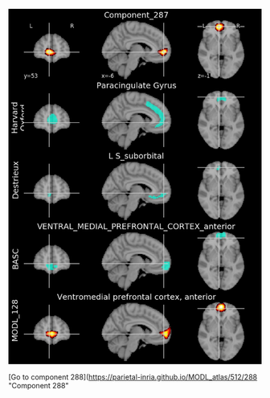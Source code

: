 


![287](preliminary/287.jpg "Component 287")

[Go to component 288](https://parietal-inria.github.io/MODL_atlas/512/288 "Component 288"